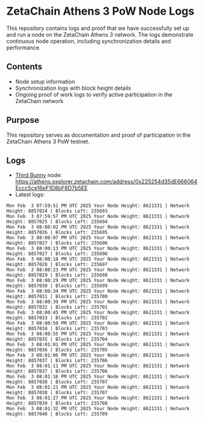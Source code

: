 # ZetaChain Athens 3 PoW Node Logs
This repository contains logs and proof that we have successfully set up and run a node on the ZetaChain Athens 3 network. The logs demonstrate continuous node operation, including synchronization details and performance.

## Contents
- Node setup information
- Synchronization logs with block height details
- Ongoing proof of work logs to verify active participation in the ZetaChain network

## Purpose
This repository serves as documentation and proof of participation in the ZetaChain Athens 3 PoW testnet.

## Logs

- [Third Bunny](https://thirdbunny.xyz/) node: https://athens.explorer.zetachain.com/address/0x225254d35dE666064Eccc5ce16eF1D8bF8D7b5EE
- Latest logs:
```
Mon Feb  3 07:59:51 PM UTC 2025 Your Node Height: 8621331 | Network Height: 8857024 | Blocks Left: 235693
Mon Feb  3 07:59:57 PM UTC 2025 Your Node Height: 8621331 | Network Height: 8857025 | Blocks Left: 235694
Mon Feb  3 08:00:02 PM UTC 2025 Your Node Height: 8621331 | Network Height: 8857026 | Blocks Left: 235695
Mon Feb  3 08:00:07 PM UTC 2025 Your Node Height: 8621331 | Network Height: 8857027 | Blocks Left: 235696
Mon Feb  3 08:00:13 PM UTC 2025 Your Node Height: 8621331 | Network Height: 8857027 | Blocks Left: 235696
Mon Feb  3 08:00:18 PM UTC 2025 Your Node Height: 8621331 | Network Height: 8857028 | Blocks Left: 235697
Mon Feb  3 08:00:23 PM UTC 2025 Your Node Height: 8621331 | Network Height: 8857029 | Blocks Left: 235698
Mon Feb  3 08:00:29 PM UTC 2025 Your Node Height: 8621331 | Network Height: 8857030 | Blocks Left: 235699
Mon Feb  3 08:00:34 PM UTC 2025 Your Node Height: 8621331 | Network Height: 8857031 | Blocks Left: 235700
Mon Feb  3 08:00:39 PM UTC 2025 Your Node Height: 8621331 | Network Height: 8857032 | Blocks Left: 235701
Mon Feb  3 08:00:45 PM UTC 2025 Your Node Height: 8621331 | Network Height: 8857033 | Blocks Left: 235702
Mon Feb  3 08:00:50 PM UTC 2025 Your Node Height: 8621331 | Network Height: 8857034 | Blocks Left: 235703
Mon Feb  3 08:00:55 PM UTC 2025 Your Node Height: 8621331 | Network Height: 8857035 | Blocks Left: 235704
Mon Feb  3 08:01:01 PM UTC 2025 Your Node Height: 8621331 | Network Height: 8857036 | Blocks Left: 235705
Mon Feb  3 08:01:06 PM UTC 2025 Your Node Height: 8621331 | Network Height: 8857037 | Blocks Left: 235706
Mon Feb  3 08:01:11 PM UTC 2025 Your Node Height: 8621331 | Network Height: 8857037 | Blocks Left: 235706
Mon Feb  3 08:01:16 PM UTC 2025 Your Node Height: 8621331 | Network Height: 8857038 | Blocks Left: 235707
Mon Feb  3 08:01:21 PM UTC 2025 Your Node Height: 8621331 | Network Height: 8857038 | Blocks Left: 235707
Mon Feb  3 08:01:27 PM UTC 2025 Your Node Height: 8621331 | Network Height: 8857039 | Blocks Left: 235708
Mon Feb  3 08:01:32 PM UTC 2025 Your Node Height: 8621331 | Network Height: 8857040 | Blocks Left: 235709
```
